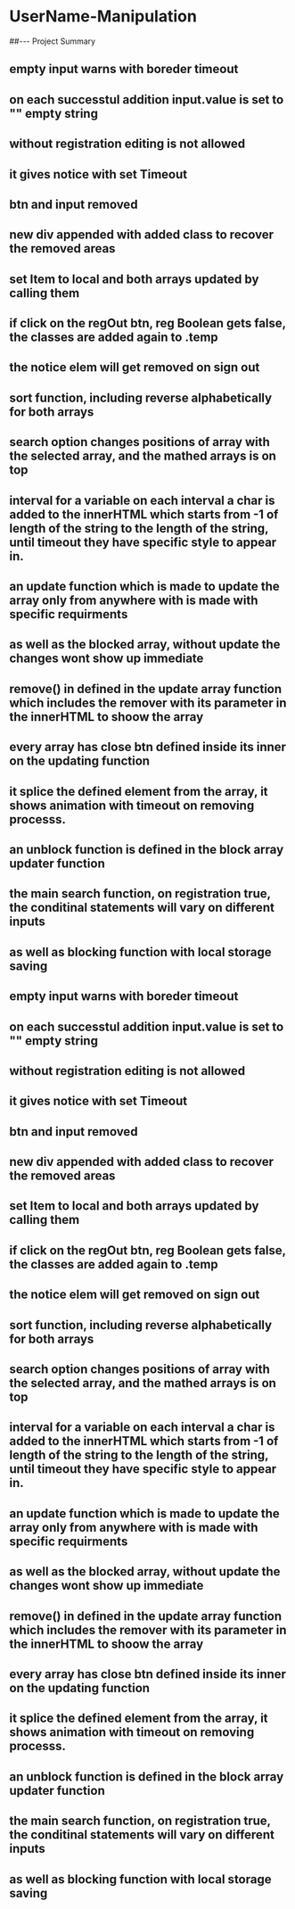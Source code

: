 # UserName-Manipulation
##--- Project Summary
## empty input warns with boreder timeout
## on each successtul addition input.value is set to "" empty string
## without registration editing is not allowed
## it gives notice with set Timeout
## btn and input removed
## new div appended with added class to recover the removed areas
## set Item to local and both arrays updated by calling them
## if click on the regOut btn, reg Boolean gets false, the classes are added again to .temp
## the notice elem will get removed on sign out
## sort function, including reverse alphabetically for both arrays
## search option changes positions of array with the selected array, and the mathed arrays is on top
## interval for a variable on each interval a char is added to the innerHTML which starts from -1 of length of the string to the length of the string, until timeout they have specific style to appear in.
## an update function which is made to update the array only from anywhere with is made with specific requirments
## as well as the blocked array, without update the changes wont show up immediate
## remove() in defined in the update array function which includes the remover with its parameter in the innerHTML to shoow the array
## every array has close btn defined inside its inner on the updating function
## it splice the defined element from the array, it shows animation with timeout on removing processs.
## an unblock function is defined in the block array updater function
## the main search function, on registration true, the conditinal statements will vary on different inputs
## as well as blocking function with local storage saving
## empty input warns with boreder timeout
## on each successtul addition input.value is set to "" empty string
## without registration editing is not allowed
## it gives notice with set Timeout
## btn and input removed
## new div appended with added class to recover the removed areas
## set Item to local and both arrays updated by calling them
## if click on the regOut btn, reg Boolean gets false, the classes are added again to .temp
## the notice elem will get removed on sign out
## sort function, including reverse alphabetically for both arrays
## search option changes positions of array with the selected array, and the mathed arrays is on top
## interval for a variable on each interval a char is added to the innerHTML which starts from -1 of length of the string to the length of the string, until timeout they have specific style to appear in.
## an update function which is made to update the array only from anywhere with is made with specific requirments
## as well as the blocked array, without update the changes wont show up immediate
## remove() in defined in the update array function which includes the remover with its parameter in the innerHTML to shoow the array
## every array has close btn defined inside its inner on the updating function
## it splice the defined element from the array, it shows animation with timeout on removing processs.
## an unblock function is defined in the block array updater function
## the main search function, on registration true, the conditinal statements will vary on different inputs
## as well as blocking function with local storage saving
